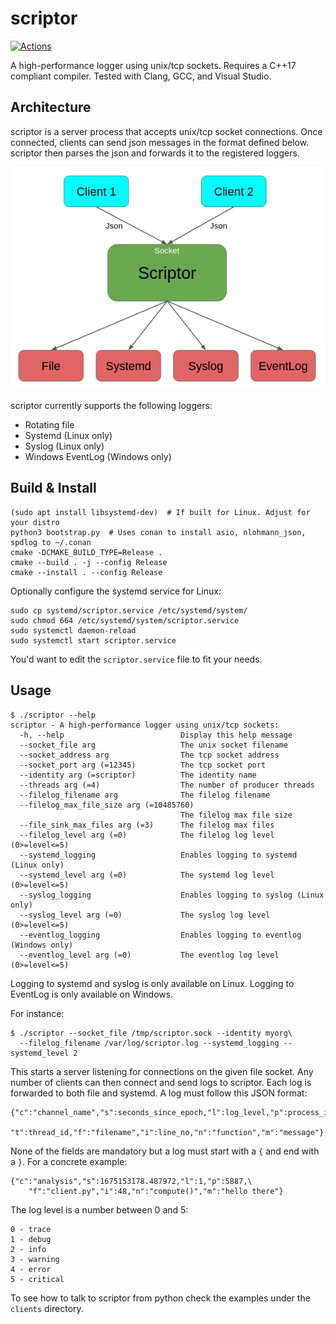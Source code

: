 # scriptor

[![Actions](https://github.com/bloomen/scriptor/actions/workflows/scriptor-tests.yml/badge.svg?branch=main)](https://github.com/bloomen/scriptor/actions/workflows/scriptor-tests.yml?query=branch%3Amain)

A high-performance logger using unix/tcp sockets.
Requires a C++17 compliant compiler.
Tested with Clang, GCC, and Visual Studio.

## Architecture

scriptor is a server process that accepts unix/tcp socket connections. Once connected, clients
can send json messages in the format defined below. scriptor then parses the json and
forwards it to the registered loggers.

![architecture](https://raw.githubusercontent.com/bloomen/scriptor/main/architecture.png)

scriptor currently supports the following loggers:

* Rotating file
* Systemd (Linux only)
* Syslog (Linux only)
* Windows EventLog (Windows only)

## Build & Install

```
(sudo apt install libsystemd-dev)  # If built for Linux. Adjust for your distro
python3 bootstrap.py  # Uses conan to install asio, nlohmann_json, spdlog to ~/.conan
cmake -DCMAKE_BUILD_TYPE=Release .
cmake --build . -j --config Release
cmake --install . --config Release
```

Optionally configure the systemd service for Linux:
```
sudo cp systemd/scriptor.service /etc/systemd/system/
sudo chmod 664 /etc/systemd/system/scriptor.service
sudo systemctl daemon-reload
sudo systemctl start scriptor.service
```
You'd want to edit the `scriptor.service` file to fit your needs.

## Usage

```
$ ./scriptor --help
scriptor - A high-performance logger using unix/tcp sockets:
  -h, --help                          Display this help message
  --socket_file arg                   The unix socket filename
  --socket_address arg                The tcp socket address
  --socket_port arg (=12345)          The tcp socket port
  --identity arg (=scriptor)          The identity name
  --threads arg (=4)                  The number of producer threads
  --filelog_filename arg              The filelog filename
  --filelog_max_file_size arg (=10485760)
                                      The filelog max file size
  --file_sink_max_files arg (=3)      The filelog max files
  --filelog_level arg (=0)            The filelog log level (0>=level<=5)
  --systemd_logging                   Enables logging to systemd (Linux only)
  --systemd_level arg (=0)            The systemd log level (0>=level<=5)
  --syslog_logging                    Enables logging to syslog (Linux only)
  --syslog_level arg (=0)             The syslog log level (0>=level<=5)
  --eventlog_logging                  Enables logging to eventlog (Windows only)
  --eventlog_level arg (=0)           The eventlog log level (0>=level<=5)
```
Logging to systemd and syslog is only available on Linux.
Logging to EventLog is only available on Windows.

For instance:
```
$ ./scriptor --socket_file /tmp/scriptor.sock --identity myorg\
  --filelog_filename /var/log/scriptor.log --systemd_logging --systemd_level 2
```
This starts a server listening for connections on the given file socket.
Any number of clients can then connect and send logs to scriptor. Each log
is forwarded to both file and systemd. A log must follow this JSON format:
```
{"c":"channel_name","s":seconds_since_epoch,"l":log_level,"p":process_id,\
    "t":thread_id,"f":"filename","i":line_no,"n":"function","m":"message"}
```
None of the fields are mandatory but a log must start with a `{` and
end with a `}`. For a concrete example:
```
{"c":"analysis","s":1675153178.487972,"l":1,"p":5887,\
    "f":"client.py","i":48,"n":"compute()","m":"hello there"}
```
The log level is a number between 0 and 5:
```
0 - trace
1 - debug
2 - info
3 - warning
4 - error
5 - critical
```
To see how to talk to scriptor from python check the examples under the `clients` directory.
